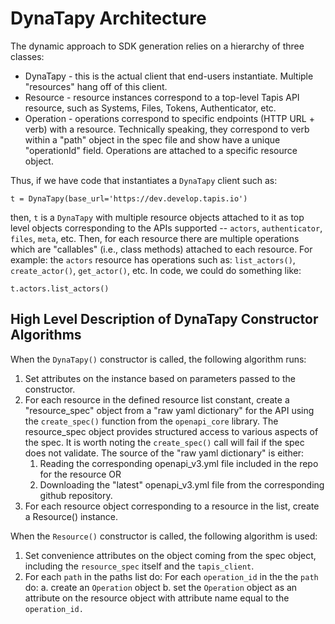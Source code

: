 # DynaTapy Architecture

The dynamic approach to SDK generation relies on a hierarchy of three classes:
  * DynaTapy - this is the actual client that end-users instantiate. Multiple "resources" hang off of this client.
  * Resource - resource instances correspond to a top-level Tapis API resource, such as Systems, Files, Tokens, Authenticator, etc.
  * Operation - operations correspond to specific endpoints (HTTP URL + verb) with a resource. Technically speaking, 
  they correspond to verb within a "path" object in the spec file and show have a unique "operationId" field. Operations 
  are attached to a specific resource object.
  
Thus, if we have code that instantiates a `DynaTapy` client such as:
```
t = DynaTapy(base_url='https://dev.develop.tapis.io')
```

then, `t` is a `DynaTapy` with multiple resource objects attached to it as top level objects corresponding to the APIs 
supported -- `actors`, `authenticator`, `files`, `meta`, etc. Then, for each resource there are multiple operations 
which are "callables" (i.e., class methods) attached to each resource. For example: the `actors` resource has operations
such as: `list_actors()`, `create_actor()`, `get_actor()`, etc. In code, we could do something like:
```
t.actors.list_actors()
```

## High Level Description of DynaTapy Constructor Algorithms

When the `DynaTapy()` constructor is called, the following algorithm runs:

1. Set attributes on the instance based on parameters passed to the constructor.
2. For each resource in the defined resource list constant, create a "resource_spec" object from a 
"raw yaml dictionary" for the API using the `create_spec()` function from the `openapi_core` library. The resource_spec 
object provides structured access to various aspects of the spec. It is worth noting the `create_spec()` call will fail 
if the spec does not validate. The source of the "raw yaml dictionary" is either:
    1. Reading the corresponding openapi_v3.yml file included in the repo for the resource OR
    2. Downloading the "latest" openapi_v3.yml file from the corresponding github repository.
3. For each resource object corresponding to a resource in the list, create a Resource() instance.

When the `Resource()` constructor is called, the following algorithm is used:

1. Set convenience attributes on the object coming from the spec object, including the `resource_spec` itself and the 
`tapis_client`. 
2. For each `path` in the paths list do:
    For each `operation_id` in the the `path` do:
      a. create an `Operation` object
      b. set the `Operation` object as an attribute on the resource object with attribute name equal to the `operation_id.`    

